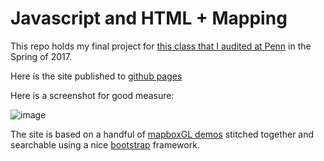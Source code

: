# Javascript and HTML + Mapping

This repo holds my final project for [this class that I audited at Penn](https://github.com/CPLN692-MUSA611) in the Spring of 2017.

Here is the site published to [github pages](https://rossbernet.github.io/penn_final/)

Here is a screenshot for good measure:

![image](https://user-images.githubusercontent.com/8103418/31697326-e1cb408c-b384-11e7-8a06-217dad2da253.png)

The site is based on a handful of [mapboxGL demos](https://www.mapbox.com/mapbox-gl-js/examples/) stitched together and searchable using a nice [bootstrap](https://v4-alpha.getbootstrap.com/components/navs/#tabs) framework. 
